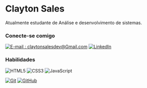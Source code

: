 # Clayton Sales

Atualmente estudante de Análise e desenvolvimento de sistemas.

### Conecte-se comigo

[![E-mail : claytonsalesdev@Gmail.com](https://img.shields.io/badge/-Email-000?style=for-the-badge&logo=microsoft-outlook&logoColor=E94D5F)](claytonsalesdev@gmail.com)
[![LinkedIn](https://img.shields.io/badge/-LinkedIn-000?style=for-the-badge&logo=linkedin&logoColor=30A3DC)](linkedin.com/in/clayton-sales-29521b1a5)


### Habilidades

![HTML5](https://img.shields.io/badge/HTML-000?style=for-the-badge&logo=html5&logoColor=30A3DC)
![CSS3](https://img.shields.io/badge/CSS3-000?style=for-the-badge&logo=css3&logoColor=E94D5F)
![JavaScript](https://img.shields.io/badge/JavaScript-000?style=for-the-badge&logo=javascript&logoColor=30A3DC)

[![Git](https://img.shields.io/badge/Git-000?style=for-the-badge&logo=git&logoColor=E94D5F)]()
[![GitHub](https://img.shields.io/badge/GitHub-000?style=for-the-badge&logo=github&logoColor=30A3DC)]()
